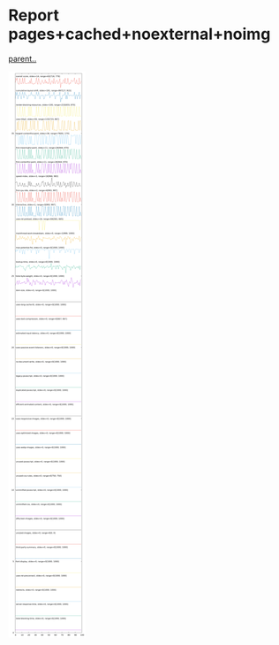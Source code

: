 # Report pages+cached+noexternal+noimg

[parent..](./..)  

![jitter comparison](./jitter_comparison.png)  

<style>
  img {
    max-width: 80%;
  }
</style>
      
